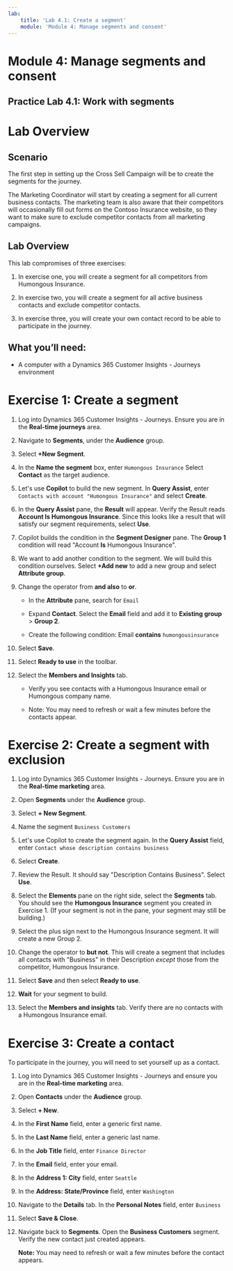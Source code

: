 ```yaml
---
lab:
    title: 'Lab 4.1: Create a segment'
    module: 'Module 4: Manage segments and consent'
---
```


# Module 4: Manage segments and consent

## Practice Lab 4.1: Work with segments

# Lab Overview

## Scenario

The first step in setting up the Cross Sell Campaign will be to create the segments for the journey.

The Marketing Coordinator will start by creating a segment for all current business contacts. The marketing team is also aware that their competitors will occasionally fill out forms on the Contoso Insurance website, so they want to make sure to exclude competitor contacts from all marketing campaigns. 

## Lab Overview

This lab compromises of three exercises:

1. In exercise one, you will create a segment for all competitors from Humongous Insurance. 

2. In exercise two, you will create a segment for all active business contacts and exclude competitor contacts.

3. In exercise three, you will create your own contact record to be able to participate in the journey.


## What you’ll need:

- A computer with a Dynamics 365 Customer Insights - Journeys environment

# Exercise 1: Create a segment

1.  Log into Dynamics 365 Customer Insights - Journeys. Ensure you are in the **Real-time journeys** area.

2.  Navigate to **Segments**, under the **Audience** group. 

3.  Select **+New Segment**.

4.  In the **Name the segment** box, enter `Humongous Insurance` Select **Contact** as the target audience.

7.  Let's use **Copilot** to build the new segment. In **Query Assist**, enter `Contacts with account "Humongous Insurance"` and select **Create**.

8.  In the **Query Assist** pane, the **Result** will appear. Verify the Result reads **Account  Is  Humongous Insurance**. Since this looks like a result that will satisfy our segment requirements, select **Use**.

9.  Copilot builds the condition in the **Segment Designer** pane. The **Group 1** condition will read "Account **Is** Humongous Insurance".

10. We want to add another condition to the segment. We will build this condition ourselves. Select **+Add new** to add a new group and select **Attribute group**.

11. Change the operator from **and also** to **or**. 

    - In the **Attribute** pane, search for `Email`
    
    - Expand **Contact**. Select the **Email** field and add it to **Existing group** > **Group 2**.

    - Create the following condition: Email **contains** `humongousinsurance`

12. Select **Save**.

13. Select **Ready to use** in the toolbar.

14. Select the **Members and Insights** tab. 

	- Verify you see contacts with a Humongous Insurance email or Humongous company name. 

	- Note: You may need to refresh or wait a few minutes before the contacts appear. 


# Exercise 2: Create a segment with exclusion

1.  Log into Dynamics 365 Customer Insights - Journeys. Ensure you are in the **Real-time marketing** area.

2.  Open **Segments** under the **Audience** group. 

3.  Select **+ New Segment**.

4.  Name the segment `Business Customers`

5.  Let's use Copilot to create the segment again. In the **Query Assist** field, enter `Contact whose description contains business`

7.  Select **Create**.

8.  Review the Result. It should say "Description Contains Business". Select **Use**.

9.  Select the **Elements** pane on the right side, select the **Segments** tab. You should see the **Humongous Insurance** segment you created in Exercise 1. (If your segment is not in the pane, your segment may still be building.)

10. Select the plus sign next to the Humongous Insurance segment. It will create a new Group 2.

11. Change the operator to **but not**. This will create a segment that includes all contacts with "Business" in their Description *except* those from the competitor, Humongous Insurance.

12. Select **Save** and then select **Ready to use**.

12. **Wait** for your segment to build.

13. Select the **Members and insights** tab. Verify there are no contacts with a Humongous Insurance email. 


# Exercise 3: Create a contact

To participate in the journey, you will need to set yourself up as a contact. 

1.  Log into Dynamics 365 Customer Insights - Journeys and ensure you are in the **Real-time marketing** area.

2.  Open **Contacts** under the **Audience** group. 

3.  Select **+ New**.

4.  In the **First Name** field, enter a generic first name.

5.  In the **Last Name** field, enter a generic last name.

6.  In the **Job Title** field, enter `Finance Director`

7.  In the **Email** field, enter your email.

8.  In the **Address 1: City** field, enter `Seattle`

9.  In the **Address: State/Province** field, enter `Washington` 

10. Navigate to the **Details** tab. In the **Personal Notes** field, enter `Business`

11. Select **Save &amp; Close**. 

12. Navigate back to **Segments**. Open the **Business Customers** segment. Verify the new contact just created appears.

    **Note:** You may need to refresh or wait a few minutes before the contact appears.
